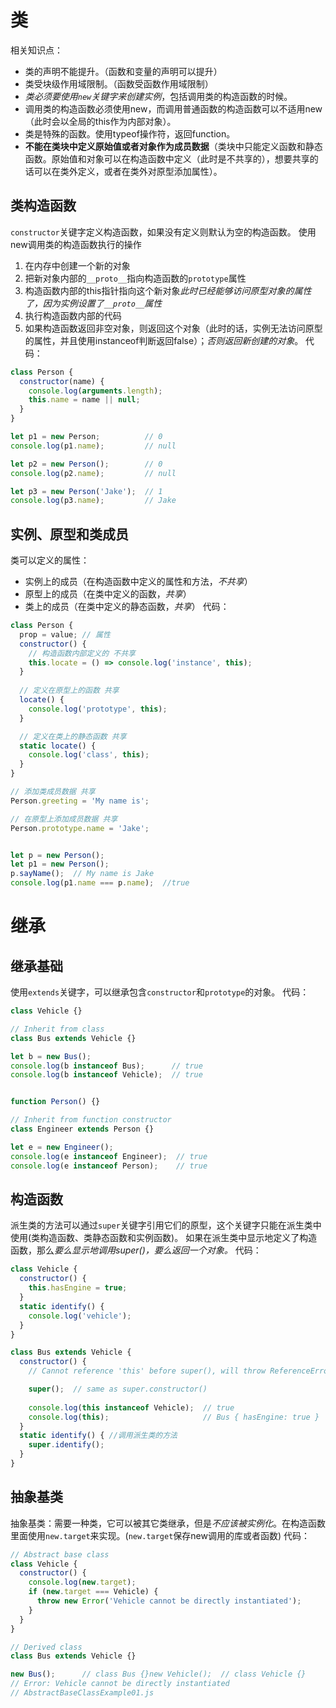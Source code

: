 # 类
相关知识点：
* 类的声明不能提升。（函数和变量的声明可以提升）
* 类受块级作用域限制。（函数受函数作用域限制）
* *类必须要使用`new`关键字来创建实例*，包括调用类的构造函数的时候。
* 调用类的构造函数必须使用new，而调用普通函数的构造函数可以不适用new（此时会以全局的this作为内部对象）。
* 类是特殊的函数。使用typeof操作符，返回function。
* **不能在类块中定义原始值或者对象作为成员数据**（类块中只能定义函数和静态函数。原始值和对象可以在构造函数中定义（此时是不共享的），想要共享的话可以在类外定义，或者在类外对原型添加属性）。

## 类构造函数
`constructor`关键字定义构造函数，如果没有定义则默认为空的构造函数。
使用new调用类的构造函数执行的操作
1. 在内存中创建一个新的对象
2. 把新对象内部的`__proto__`指向构造函数的`prototype`属性
3. 构造函数内部的this指针指向这个新对象*此时已经能够访问原型对象的属性了，因为实例设置了`__proto__`属性*
4. 执行构造函数内部的代码
5. 如果构造函数返回非空对象，则返回这个对象（此时的话，实例无法访问原型的属性，并且使用instanceof判断返回false）；*否则返回新创建的对象*。
代码：
```js
class Person {
  constructor(name) {
    console.log(arguments.length);
    this.name = name || null;
  }
}

let p1 = new Person;          // 0
console.log(p1.name);         // null

let p2 = new Person();        // 0
console.log(p2.name);         // null

let p3 = new Person('Jake');  // 1
console.log(p3.name);         // Jake 
```
## 实例、原型和类成员
类可以定义的属性：
* 实例上的成员（在构造函数中定义的属性和方法，*不共享*）
* 原型上的成员（在类中定义的函数，*共享*）
* 类上的成员（在类中定义的静态函数，*共享*）
代码：
```js
class Person {
  prop = value; // 属性
  constructor() {
    // 构造函数内部定义的 不共享
    this.locate = () => console.log('instance', this);
  }
  
  // 定义在原型上的函数 共享
  locate() {
    console.log('prototype', this);
  }

  // 定义在类上的静态函数 共享
  static locate() {
    console.log('class', this);
  }
}

// 添加类成员数据 共享
Person.greeting = 'My name is';

// 在原型上添加成员数据 共享
Person.prototype.name = 'Jake';


let p = new Person();
let p1 = new Person();
p.sayName();  // My name is Jake
console.log(p1.name === p.name);  //true
```
# 继承
## 继承基础
使用`extends`关键字，可以继承包含`constructor`和`prototype`的对象。
代码：
```js
class Vehicle {}

// Inherit from class
class Bus extends Vehicle {}

let b = new Bus();
console.log(b instanceof Bus);      // true
console.log(b instanceof Vehicle);  // true


function Person() {}

// Inherit from function constructor
class Engineer extends Person {}

let e = new Engineer();
console.log(e instanceof Engineer);  // true
console.log(e instanceof Person);    // true
```
## 构造函数
派生类的方法可以通过`super`关键字引用它们的原型，这个关键字只能在派生类中使用(类构造函数、类静态函数和实例函数)。
如果在派生类中显示地定义了构造函数，那么*要么显示地调用super()，要么返回一个对象。*
代码：
```js
class Vehicle {
  constructor() {
    this.hasEngine = true;
  }
  static identify() {
    console.log('vehicle');
  }
}

class Bus extends Vehicle {
  constructor() {
    // Cannot reference 'this' before super(), will throw ReferenceError

    super();  // same as super.constructor()
    
    console.log(this instanceof Vehicle);  // true
    console.log(this);                     // Bus { hasEngine: true }
  }
  static identify() { //调用派生类的方法
    super.identify();
  }
}
```
## 抽象基类
抽象基类：需要一种类，它可以被其它类继承，但是*不应该被实例化*。在构造函数里面使用`new.target`来实现。(`new.target`保存new调用的库或者函数)
代码：
```js
// Abstract base class
class Vehicle {
  constructor() {
    console.log(new.target);
    if (new.target === Vehicle) {
      throw new Error('Vehicle cannot be directly instantiated');
    }
  }
}

// Derived class
class Bus extends Vehicle {}

new Bus();      // class Bus {}new Vehicle();  // class Vehicle {}
// Error: Vehicle cannot be directly instantiated
// AbstractBaseClassExample01.js
```
